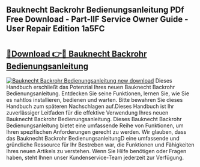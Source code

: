 ## Bauknecht Backrohr Bedienungsanleitung PDf Free Download - Part-lIF Service Owner Guide - User Repair Edition 1a5FC

# <h2><a href="http://df450xa.blite.top/?on=Bauknecht+Backrohr+Bedienungsanleitung">🔗Download 👉🔴 Bauknecht Backrohr Bedienungsanleitung</a></h2>

[![Bauknecht Backrohr Bedienungsanleitung new download](https://i.imgur.com/lujVjoI.png)](http://df450xa.blite.top/?on=Bauknecht+Backrohr+Bedienungsanleitung)
Dieses Handbuch erschließt das Potenzial Ihres neuen Bauknecht Backrohr Bedienungsanleitung. Entdecken Sie seine Funktionen, lernen Sie, wie Sie es nahtlos installieren, bedienen und warten. Bitte bewahren Sie dieses Handbuch zum späteren Nachschlagen auf.Dieses Handbuch ist Ihr zuverlässiger Leitfaden für die effektive Verwendung Ihres neuen Bauknecht Backrohr Bedienungsanleitung. Dieses Bauknecht Backrohr Bedienungsanleitung bietet eine umfassende Reihe von Funktionen, um Ihren spezifischen Anforderungen gerecht zu werden. Wir glauben, dass das Bauknecht Backrohr BedienungsanleitungD eine umfassende und gründliche Ressource für Ihr Bestreben war, die Funktionen und Fähigkeiten Ihres neuen Artikels zu verstehen. Wenn Sie Hilfe benötigen oder Fragen haben, steht Ihnen unser Kundenservice-Team jederzeit zur Verfügung.
